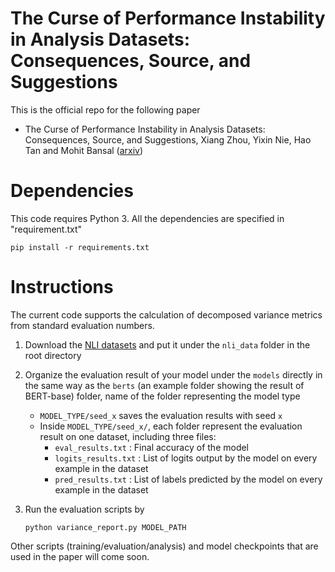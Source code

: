 # The Curse of Performance Instability in Analysis Datasets: Consequences, Source, and Suggestions

This is the official repo for the following paper

* The Curse of Performance Instability in Analysis Datasets: Consequences, Source, and Suggestions, Xiang Zhou, Yixin Nie, Hao Tan and Mohit Bansal ([arxiv](https://arxiv.org/))

# Dependencies

This code requires Python 3. All the dependencies are specified in "requirement.txt"

```
pip install -r requirements.txt
```

# Instructions

The current code supports the calculation of decomposed variance metrics from standard evaluation numbers.

1. Download the [NLI datasets](https://drive.google.com/file/d/1PbODxp4uEsZR_pYOKJSu96xB8rwsdklv/view?usp=sharing) and put it under the  `nli_data` folder in the root directory

2. Organize the evaluation result of your model under the `models` directly in the same way as the `berts` (an example folder showing the result of BERT-base) folder, name of the folder representing the model type

   * `MODEL_TYPE/seed_x` saves the evaluation results with seed `x` 
   * Inside `MODEL_TYPE/seed_x/`, each folder represent the evaluation result on one dataset, including three files:
     * `eval_results.txt` : Final accuracy of the model
     * `logits_results.txt` : List of logits output by the model on every example in the dataset
     * `pred_results.txt` : List of labels predicted by the model on every example in the dataset

3. Run the evaluation scripts by 

   ```
   python variance_report.py MODEL_PATH
   ```

   

Other scripts (training/evaluation/analysis) and model checkpoints that are used in the paper will come soon.
